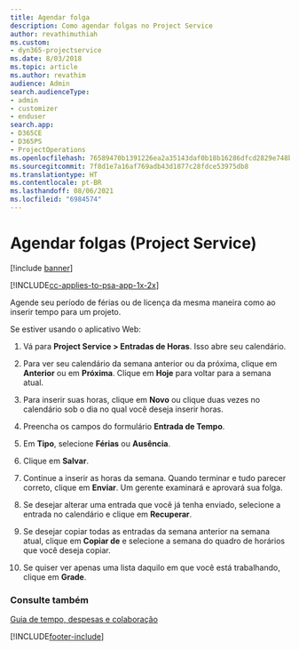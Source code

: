 ```yaml
---
title: Agendar folga
description: Como agendar folgas no Project Service
author: revathimuthiah
ms.custom:
- dyn365-projectservice
ms.date: 8/03/2018
ms.topic: article
ms.author: revathim
audience: Admin
search.audienceType:
- admin
- customizer
- enduser
search.app:
- D365CE
- D365PS
- ProjectOperations
ms.openlocfilehash: 76589470b1391226ea2a35143daf0b18b16286dfcd2829e748b0984397cb25ee
ms.sourcegitcommit: 7f8d1e7a16af769adb43d1877c28fdce53975db8
ms.translationtype: HT
ms.contentlocale: pt-BR
ms.lasthandoff: 08/06/2021
ms.locfileid: "6984574"
---
```

# <a name="schedule-time-off-project-service"></a>Agendar folgas (Project Service)

[!include [banner](../includes/psa-now-project-operations.md)]

[!INCLUDE[cc-applies-to-psa-app-1x-2x](../includes/cc-applies-to-psa-app-1x-2x.md)]

Agende seu período de férias ou de licença da mesma maneira como ao inserir tempo para um projeto.  
  
 Se estiver usando o aplicativo Web:  
  
1.  Vá para **Project Service > Entradas de Horas**. Isso abre seu calendário.  
  
2.  Para ver seu calendário da semana anterior ou da próxima, clique em **Anterior** ou em **Próxima**. Clique em **Hoje** para voltar para a semana atual.  
  
3.  Para inserir suas horas, clique em **Novo** ou clique duas vezes no calendário sob o dia no qual você deseja inserir horas.  
  
4.  Preencha os campos do formulário **Entrada de Tempo**.  
  
5.  Em **Tipo**, selecione **Férias** ou **Ausência**.  
  
6.  Clique em **Salvar**.  
  
7.  Continue a inserir as horas da semana. Quando terminar e tudo parecer correto, clique em **Enviar**. Um gerente examinará e aprovará sua folga.  
  
8.  Se desejar alterar uma entrada que você já tenha enviado, selecione a entrada no calendário e clique em **Recuperar**.  
  
9. Se desejar copiar todas as entradas da semana anterior na semana atual, clique em **Copiar de** e selecione a semana do quadro de horários que você deseja copiar.  
  
10. Se quiser ver apenas uma lista daquilo em que você está trabalhando, clique em **Grade**.  
  
### <a name="see-also"></a>Consulte também  
 [Guia de tempo, despesas e colaboração](../psa/time-expense-collaboration-guide.md)


[!INCLUDE[footer-include](../includes/footer-banner.md)]